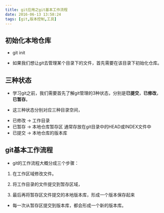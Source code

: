 ```yaml
---
title: git应用之git基本工作流程
date: 2016-06-13 13:58:24
tags: [git,版本控制,工具]
---
```


##	初始化本地仓库

*	git init

*	如果我们想让git去管理某个目录下的文件，首先需要在该目录下初始化仓库。

##	三种状态

-	学习git之前，我们需要首先了解git管理的3种状态，分别是**已提交**，**已修改**，**已暂存**。

-	这三种状态分别对应三种目录空间，

*	已修改 ->  工作目录
*	已暂存 ->	本地仓库暂存区 通常存放在git目录中的HEAD或INDEX文件中
*	已提交 ->  本地仓库的版本库

##	git基本工作流程

*	git的工作流程大概分成三个步骤：

1.	在工作区域修改文件。

2.	将工作目录的文件提交到暂存区域，

3.	最后再将暂存区文件提交的本地版本库，形成一个版本保存起来

*	每一次从暂存区提交到版本库，都会形成一个新的版本库。

